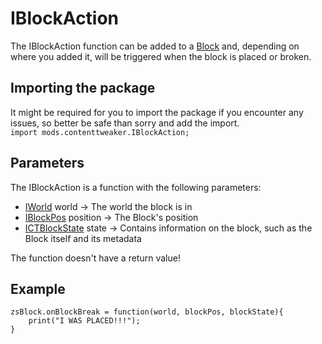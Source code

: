 # IBlockAction

The IBlockAction function can be added to a [Block](/Mods/ContentTweaker/Vanilla/Creatable_Content/Block) and, depending on where you added it, will be triggered when the block is placed or broken.

## Importing the package
It might be required for you to import the package if you encounter any issues, so better be safe than sorry and add the import.  
`import mods.contenttweaker.IBlockAction;` 


## Parameters
The IBlockAction is a function with the following parameters:

- [IWorld](/Mods/ContentTweaker/Vanilla/Types/World/IWorld) world → The world the block is in
- [IBlockPos](/Mods/ContentTweaker/Vanilla/Types/Block/IBlockPos) position → The Block's position
- [ICTBlockState](/Mods/ContentTweaker/Vanilla/Types/Block/ICTBlockState) state → Contains information on the block, such as the Block itself and its metadata


The function doesn't have a return value!


## Example
```
zsBlock.onBlockBreak = function(world, blockPos, blockState){
	print("I WAS PLACED!!!");
}
```